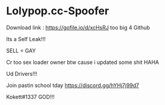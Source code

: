 # Lolypop.cc-Spoofer
Download link : https://gofile.io/d/xcHsRJ too big 4 Github

Its a Self Leak!!!

SELL = GAY

Cr too sex loader owner btw cause i updated some shit HAHA

Ud Drivers!!! 

Join pastin school tday
https://discord.gg/hYHj7j99d7


Kokett#1337 GOD!!!
